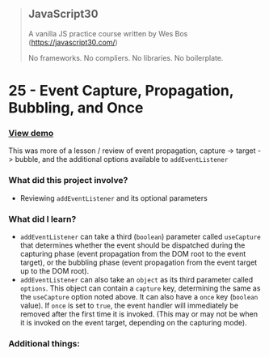 > ## JavaScript30
> A vanilla JS practice course written by Wes Bos (https://javascript30.com/)
>
> No frameworks. No compliers. No libraries. No boilerplate.

# 25 - Event Capture, Propagation, Bubbling, and Once

### [View demo](https://willgorham.github.io/javascript30/25%20-%20Event%20Capture,%20Propagation,%20Bubbling,%20and%20Once/index.html)

This was more of a lesson / review of event propagation, capture -> target -> bubble, and the additional options available to `addEventListener`

### What did this project involve?

- Reviewing `addEventListener` and its optional parameters

### What did I learn?

- `addEventListener` can take a third (`boolean`) parameter called `useCapture` that determines whether the event should be dispatched during the capturing phase (event propagation from the DOM root to the event target), or the bubbling phase (event propagation from the event target up to the DOM root).
- `addEventListener` can also take an `object` as its third parameter called `options`. This object can contain a `capture` key, determining the same as the `useCapture` option noted above. It can also have a `once` key (`boolean` value). If `once` is set to `true`, the event handler will immediately be removed after the first time it is invoked. (This may or may not be when it is invoked on the event target, depending on the capturing mode).

### Additional things:
